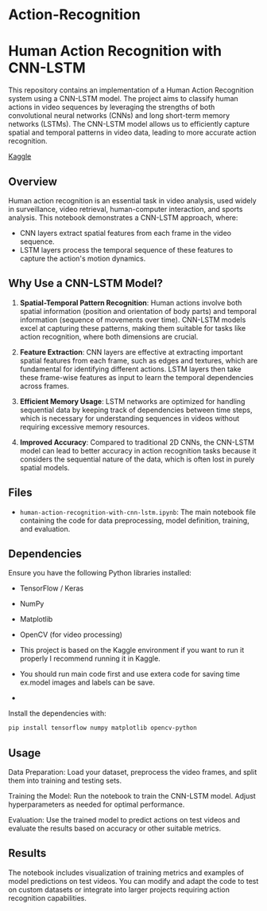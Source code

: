 # Action-Recognition

# Human Action Recognition with CNN-LSTM

This repository contains an implementation of a Human Action Recognition system using a CNN-LSTM model. The project aims to classify human actions in video sequences by leveraging the strengths of both convolutional neural networks (CNNs) and long short-term memory networks (LSTMs). The CNN-LSTM model allows us to efficiently capture spatial and temporal patterns in video data, leading to more accurate action recognition.

[Kaggle](https://www.kaggle.com/code/nimameghdadi/human-action-recognition-with-cnn-lstm)
## Overview

Human action recognition is an essential task in video analysis, used widely in surveillance, video retrieval, human-computer interaction, and sports analysis. This notebook demonstrates a CNN-LSTM approach, where:
- CNN layers extract spatial features from each frame in the video sequence.
- LSTM layers process the temporal sequence of these features to capture the action's motion dynamics.

## Why Use a CNN-LSTM Model?

1. **Spatial-Temporal Pattern Recognition**: Human actions involve both spatial information (position and orientation of body parts) and temporal information (sequence of movements over time). CNN-LSTM models excel at capturing these patterns, making them suitable for tasks like action recognition, where both dimensions are crucial.

2. **Feature Extraction**: CNN layers are effective at extracting important spatial features from each frame, such as edges and textures, which are fundamental for identifying different actions. LSTM layers then take these frame-wise features as input to learn the temporal dependencies across frames.

3. **Efficient Memory Usage**: LSTM networks are optimized for handling sequential data by keeping track of dependencies between time steps, which is necessary for understanding sequences in videos without requiring excessive memory resources.

4. **Improved Accuracy**: Compared to traditional 2D CNNs, the CNN-LSTM model can lead to better accuracy in action recognition tasks because it considers the sequential nature of the data, which is often lost in purely spatial models.

## Files

- `human-action-recognition-with-cnn-lstm.ipynb`: The main notebook file containing the code for data preprocessing, model definition, training, and evaluation.

## Dependencies

Ensure you have the following Python libraries installed:
- TensorFlow / Keras
- NumPy
- Matplotlib
- OpenCV (for video processing)
- This project is based on the Kaggle environment if you want to run it properly I recommend running it in Kaggle.

- You should run main code first and use extera code for saving time ex.model images and labels can be save.
- 
Install the dependencies with:
```bash
pip install tensorflow numpy matplotlib opencv-python
```

## Usage

Data Preparation: Load your dataset, preprocess the video frames, and split them into training and testing sets.

Training the Model: Run the notebook to train the CNN-LSTM model. Adjust hyperparameters as needed for optimal performance.

Evaluation: Use the trained model to predict actions on test videos and evaluate the results based on accuracy or other suitable metrics.

## Results
The notebook includes visualization of training metrics and examples of model predictions on test videos. You can modify and adapt the code to test on custom datasets or integrate into larger projects requiring action recognition capabilities.






